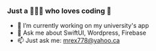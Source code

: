 ### Just a 👨🏻‍💻 who loves coding 🍃

- 🔭 I’m currently working on my university's app
- 💬 Ask me about SwiftUI, Wordpress, Firebase
- 📫 Just ask me: mrex778@yahoo.ca
<!-- - 🌱 I’m currently learning Python, SwiftUI, Vue.js
- 👯 I’m looking to collaborate on SwiftUI applications
- 🤔 I’m looking for help with Vue.js and Core Data in SwiftUI
- 💬 Ask me about SwiftUI, Wordpress, Firebase
- 📫 How to reach me: mrex778@yahoo.ca
- 😄 Pronouns: Ari
- ⚡ Fun fact: 😗 -->
